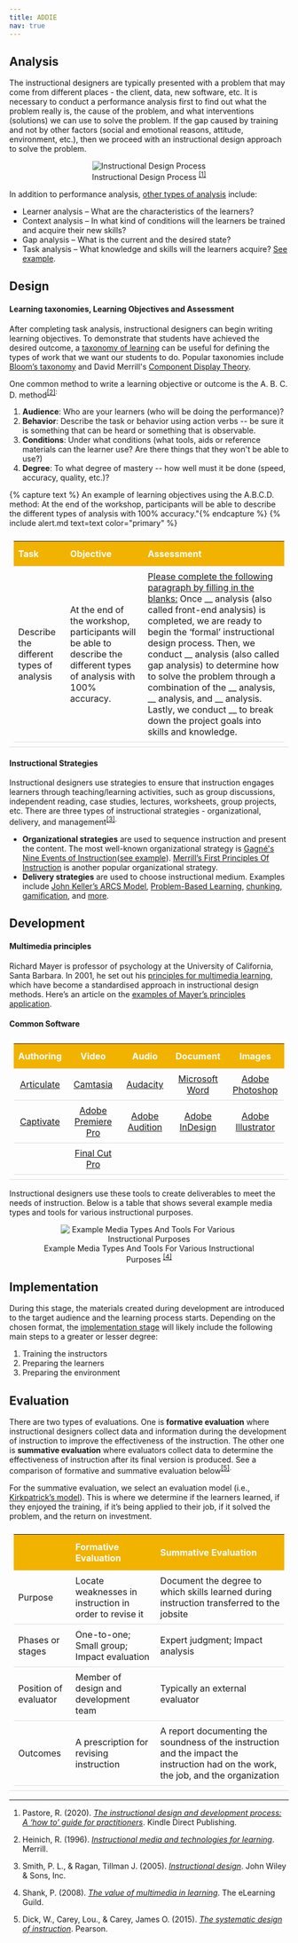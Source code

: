```yaml
---
title: ADDIE
nav: true
---
```


## Analysis

The instructional designers are typically presented with a problem that may come from different places - the client, data, new software, etc. It is necessary to conduct a performance analysis first to find out what the problem really is, the cause of the problem, and what interventions (solutions) we can use to solve the problem. If the gap caused by training and not by other factors (social and emotional reasons, attitude, environment, etc.), then we proceed with an instructional design approach to solve the problem.

<html>
     <style>
img {
    max-width: 75%;
    height: auto;
    }
    </style>
<body>
<center>
 <figure>
 <img src="https://raw.githubusercontent.com/hanwendong1/IntrotoID/master/images/performance_analysis.jpg" alt="Instructional Design Process" />
 <figcaption>
Instructional Design Process
 <sup class="footnote-ref"><a href="#fn1" id="fnref1">
 [1]</a>
</sup>
 </figcaption>
</figure>
</center>
</body>
</html>

In addition to performance analysis, <a href="https://www.devlinpeck.com/posts/analysis-instructional-design" target="_blank">other types of analysis</a> include:
- Learner analysis – What are the characteristics of the learners?
- Context analysis – In what kind of conditions will the learners be trained and acquire their new skills?
- Gap analysis – What is the current and the desired state?
- Task analysis – What knowledge and skills will the learners acquire? <a href="https://docs.google.com/document/d/e/2PACX-1vRo_KRFmWHzxhePScyiircZtK_cTjZtBF2udAdZDH53uTlapINEGmzvORFToPBtBafsuAPHTndb1k0R/pub" target="_blank">See example</a>.

## Design

#### Learning taxonomies, Learning Objectives and Assessment 

After completing task analysis, instructional designers can begin writing learning objectives. To demonstrate that students have achieved the desired outcome, a <a href="https://bokcenter.harvard.edu/taxonomies-learning" target="_blank">taxonomy of learning</a> can be useful for defining the types of work that we want our students to do. Popular taxonomies include <a href="https://tips.uark.edu/using-blooms-taxonomy/" target="_blank">Bloom’s taxonomy</a> and David Merrill's <a href="https://www.instructionaldesign.org/theories/component-display/" target="_blank">Component Display Theory</a>.

One common method to write a learning objective or outcome is the A. B. C. D. method<sup class="footnote-ref"><a href="#fn2" id="fnref2">[2]</a>:
1. **Audience**: Who are your learners (who will be doing the performance)?
2. **Behavior**: Describe the task or behavior using action verbs -- be sure it is something that can be heard or something that is observable.
3. **Conditions**: Under what conditions (what tools, aids or reference materials can the learner use? Are there things that they won't be able to use?)
4. **Degree**: To what degree of mastery -- how well must it be done (speed, accuracy, quality, etc.)?

{% capture text %} An example of learning objectives using the A.B.C.D. method: At the end of the workshop, participants will be able to describe the different types of analysis with 100% accuracy."{% endcapture %}
{% include alert.md text=text color="primary" %}

<html>
   <head>
      <style>
         table {width: 100%;}
         table, td, th {
            border-collapse: collapse;
            padding: 8px;
            border-bottom: 1px solid #ddd;
         th {            
            style="text-align:Center"
            border: 1px solid black;
            padding-top: 12px;
            padding-bottom: 12px;
            background-color: #f1b300;
            color: white;
            }
      </style>
   </head>
   <body>
      <table>
         <tr>
            <th style="background-color: #f1b300; color: white; text-align:Left">Task</th>
            <th style="background-color: #f1b300; color: white; text-align:Left">Objective</th>
            <th style="background-color: #f1b300; color: white; text-align:Left">Assessment</th>
         </tr>
         <tr>
            <td style="text-align:Left">Describe the different types of analysis</td>
            <td style="text-align:Left">At the end of the workshop, participants will be able to describe the different types of analysis with 100% accuracy.</td>
            <td style="text-align:Left"><u>Please complete the following paragraph by filling in the blanks:</u> Once __ analysis (also called front-end analysis) is completed, we are ready to begin the ‘formal’ instructional design process. Then, we conduct __ analysis (also called gap analysis) to determine how to solve the problem through a combination of the __ analysis, __ analysis, and __ analysis. Lastly, we conduct __ to break down the project goals into skills and knowledge.
</td>
         </tr>
      </table>
   </body>
          <p>
     </p>
</html>

#### Instructional Strategies 

Instructional designers use strategies to ensure that instruction engages learners through teaching/learning activities, such as group discussions, independent reading, case studies, lectures, worksheets, group projects, etc. There are three types of instructional strategies - organizational, delivery, and management<sup class="footnote-ref"><a href="#fn3" id="fnref3">[3]</a>.
     
- **Organizational strategies** are used to sequence instruction and present the content. The most well-known organizational strategy is <a href="https://www.valpo.edu/vital/files/2015/12/gagne_nine_events.pdf" target="_blank">Gagné's Nine Events of Instruction</a>(<a href="https://news.nnlm.gov/nto/2016/09/12/gagnes-nine-events-of-instruction-as-demonstrated-by-cats/" target="_blank">see example</a>). <a href="http://instructionaldesign.io/toolkit/merrill/" target="_blank">Merrill’s First Principles Of Instruction</a> is another popular organizational strategy. 
- **Delivery strategies** are used to choose instructional medium. Examples include <a href="https://www.learning-theories.com/kellers-arcs-model-of-motivational-design.html" target="_blank">John Keller’s ARCS Model</a>, <a href="https://teaching.cornell.edu/teaching-resources/engaging-students/problem-based-learning" target="_blank">Problem-Based Learning</a>, <a href="https://www.nngroup.com/articles/chunking/" target="_blank">chunking</a>, <a href="https://ii.library.jhu.edu/2014/05/13/what-is-gamification-and-why-use-it-in-teaching/" target="_blank">gamification</a>, and <a href="https://kean.edu/~tpc/Instructional%20Strategies.pdf" target="_blank">more</a>. 

## Development

#### Multimedia principles

Richard Mayer is professor of psychology at the University of California, Santa Barbara. In 2001, he set out his <a href="http://instructionaldesign.io/toolkit/mayer/" target="_blank">principles for multimedia learning</a>, which have become a standardised approach in instructional design methods. Here’s an article on the <a href="https://www.linkedin.com/pulse/cognitive-load-theory-part-ii-mayers-multimedia-borg%C3%BE%C3%B3r-%C3%A1sgeirsson" target="_blank">examples of Mayer’s principles application</a>.

#### Common Software

<html>
   <head>
      <style>
         table {width: 100%;}
         table, td, th {
            border-collapse: collapse;
            padding: 8px;
            border-bottom: 1px solid #ddd;
         th {            
            style="text-align:Center"
            border: 1px solid black;
            padding-top: 12px;
            padding-bottom: 12px;
            background-color: #f1b300;
            color: white;
            }
      </style>
   </head>
   <body>
      <table>
         <tr>
            <th style="background-color: #f1b300; color: white; text-align:Center">Authoring</th>
            <th style="background-color: #f1b300; color: white; text-align:Center">Video</th>
            <th style="background-color: #f1b300; color: white; text-align:Center">Audio</th>
                          <th style="background-color: #f1b300; color: white; text-align:Center">Document</th>
                          <th style="background-color: #f1b300; color: white; text-align:Center">Images</th>
         </tr>
         <tr>
            <td style="text-align:Center"><a href="https://articulate.com/" target="_blank">Articulate</a></td> 
            <td style="text-align:Center"><a href="https://www.techsmith.com/video-editor.html" target="_blank">Camtasia</a></td>
            <td style="text-align:Center"><a href="https://www.audacityteam.org/" target="_blank">Audacity</a></td>
            <td style="text-align:Center"><a href="https://www.microsoft.com/en-us/microsoft-365/word" target="_blank">Microsoft Word</a></td>
            <td style="text-align:Center"><a href="https://www.adobe.com/products/photoshop.html" target="_blank">Adobe Photoshop</a></td>
         </tr>
         <tr>
            <td style="text-align:Center"><a href="https://www.adobe.com/products/captivate.html" target="_blank">Captivate</a></td> 
            <td style="text-align:Center"><a href="https://www.adobe.com/products/premiere.html" target="_blank">Adobe Premiere Pro</a></td>
            <td style="text-align:Center"><a href="https://www.adobe.com/products/audition.html" target="_blank">Adobe Audition</a></td>
            <td style="text-align:Center"><a href="https://www.adobe.com/products/indesign.html" target="_blank">Adobe InDesign</a></td>
            <td style="text-align:Center"><a href="https://www.adobe.com/products/illustrator.html" target="_blank">Adobe Illustrator</a></td>
         </tr>
          <tr>
            <td style="text-align:Center"> </td> 
            <td style="text-align:Center"><a href="https://www.apple.com/final-cut-pro/" target="_blank">Final Cut Pro</a></td>
            <td style="text-align:Center"> </td>
            <td style="text-align:Center"> </td>
            <td style="text-align:Center"> </td>
         </tr>
      </table>
   </body>
     <p>
     </p>
</html>

Instructional designers use these tools to create deliverables to meet the needs of instruction. Below is a table that shows several example media types and tools for various instructional purposes.

<html>
     <style>
img {
    max-width: 75%;
    height: auto;
    }
    </style>
<body>
<center>
 <figure>
 <img src="https://raw.githubusercontent.com/hanwendong1/IntrotoID/master/images/media_types.PNG" alt="Example Media Types And Tools For Various Instructional Purposes" />
 <figcaption>
Example Media Types And Tools For Various Instructional Purposes
 <sup class="footnote-ref"><a href="#fn4" id="fnref4">
 [4]</a>
</sup>
 </figcaption>
</figure>
</center>
</body>
</html>

## Implementation

During this stage, the materials created during development are introduced to the target audience and the learning process starts. Depending on the chosen format, the <a href="https://elearningindustry.com/getting-know-addie-implementation" target="_blank">implementation stage</a> will likely include the following main steps to a greater or lesser degree:

1. Training the instructors
2. Preparing the learners
3. Preparing the environment

## Evaluation

There are two types of evaluations. One is **formative evaluation** where instructional designers collect data and information during the development of instruction to improve the effectiveness of the instruction. The other one is **summative evaluation** where evaluators collect data to determine the effectiveness of instruction after its final version is produced. See a comparison of formative and summative evaluation below<sup class="footnote-ref"><a href="#fn5" id="fnref5">[5]</a>. 
     
For the summative evaluation, we select an evaluation model (i.e., <a href="https://educationaltechnology.net/kirkpatrick-model-four-levels-learning-evaluation/" target="_blank">Kirkpatrick’s model</a>). This is where we determine if the learners learned, if they enjoyed the training, if it’s being applied to their job, if it solved the problem, and the return on investment.

<html>
   <head>
      <style>
         table {width: 100%;}
         table, td, th {
            border-collapse: collapse;
            padding: 8px;
            border-bottom: 1px solid #ddd;
         th {            
            style="text-align:Center"
            border: 1px solid black;
            padding-top: 12px;
            padding-bottom: 12px;
            background-color: #f1b300;
            color: white;
            }
      </style>
   </head>
   <body>
      <table>
         <tr>
            <th style="background-color: #f1b300; color: white; text-align:Left"> </th>
            <th style="background-color: #f1b300; color: white; text-align:Left">Formative Evaluation</th>
            <th style="background-color: #f1b300; color: white; text-align:Left">Summative Evaluation</th>
         </tr>
         <tr>
            <td style="text-align:Left">Purpose</td>
            <td style="text-align:Left">Locate weaknesses in instruction in order to revise it</td>
            <td style="text-align:Left">Document the degree to which skills learned during instruction transferred to the jobsite</td>
         </tr>
         <tr>
            <td style="text-align:Left">Phases or stages</td>
            <td style="text-align:Left">One-to-one; Small group; Impact evaluation</td>
            <td style="text-align:Left">Expert judgment; Impact analysis</td>
         </tr>
         <tr>
            <td style="text-align:Left">Position of evaluator</td>
            <td style="text-align:Left">Member of design and development team</td>
            <td style="text-align:Left">Typically an external evaluator</td>
         </tr>
         <tr>
            <td style="text-align:Left">Outcomes</td>
            <td style="text-align:Left">A prescription for revising instruction</td>
            <td style="text-align:Left">A report documenting the soundness of the instruction and the impact the instruction had on the work, the job, and the organization</td>
         </tr>           
      </table>
   </body>
</html>

<hr class="footnotes-sep">
<ol class="footnotes-list">
<li id="fn1"  class="footnote-item"><p>Pastore, R. (2020). <a href="https://www.raypastore.com/ISDBook-Final.pdf" target="_blank"><em>The instructional design and development process: A ‘how to’ guide for practitioners</em></a>. Kindle Direct Publishing.</p>
<li id="fn2"  class="footnote-item"><p>Heinich, R. (1996). <a href="https://alliance-primo.hosted.exlibrisgroup.com/permalink/f/m1uotc/CP71152673350001451" target="_blank"><em>
Instructional media and technologies for learning</em></a>. Merrill.</p>
<li id="fn3"  class="footnote-item"><p>Smith, P. L., & Ragan, Tillman J. (2005). <a href="https://alliance-primo.hosted.exlibrisgroup.com/permalink/f/m1uotc/CP71158395410001451" target="_blank"><em>Instructional design</em></a>. John Wiley & Sons, Inc.</p>
<li id="fn4"  class="footnote-item"><p>Shank, P. (2008). <a href="https://www.academia.edu/887046/The_value_of_multimedia_in_learning" target="_blank"><em>The value of multimedia in learning</em></a>. The eLearning Guild.</p>  
<li id="fn5"  class="footnote-item"><p>Dick, W., Carey, Lou., & Carey, James O. (2015). <a href="https://alliance-primo.hosted.exlibrisgroup.com/permalink/f/m1uotc/CP71334736690001451" target="_blank"><em>The systematic design of instruction</em></a>. Pearson.</p>       
